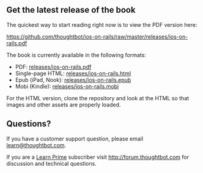 ## Get the latest release of the book

The quickest way to start reading right now is to view the PDF version here:

<https://github.com/thoughtbot/ios-on-rails/raw/master/releases/ios-on-rails.pdf>

The book is currently available in the following formats:

* PDF: [releases/ios-on-rails.pdf](https://github.com/thoughtbot/ios-on-rails/raw/master/releases/ios-on-rails.pdf)
* Single-page HTML: [releases/ios-on-rails.html](https://github.com/thoughtbot/ios-on-rails/raw/master/releases/ios-on-rails.html)
* Epub (iPad, Nook): [releases/ios-on-rails.epub](https://github.com/thoughtbot/ios-on-rails/raw/master/releases/ios-on-rails.epub)
* Mobi (Kindle): [releases/ios-on-rails.mobi](https://github.com/thoughtbot/ios-on-rails/raw/master/releases/ios-on-rails.mobi)

For the HTML version, clone the repository and look at the HTML so that images
and other assets are properly loaded.

## Questions?

If you have a customer support question, please email <learn@thoughtbot.com>.

If you are a [Learn Prime](https://learn.thoughtbot.com/prime)
subscriber visit <http://forum.thoughtbot.com> for discussion and technical
questions.
